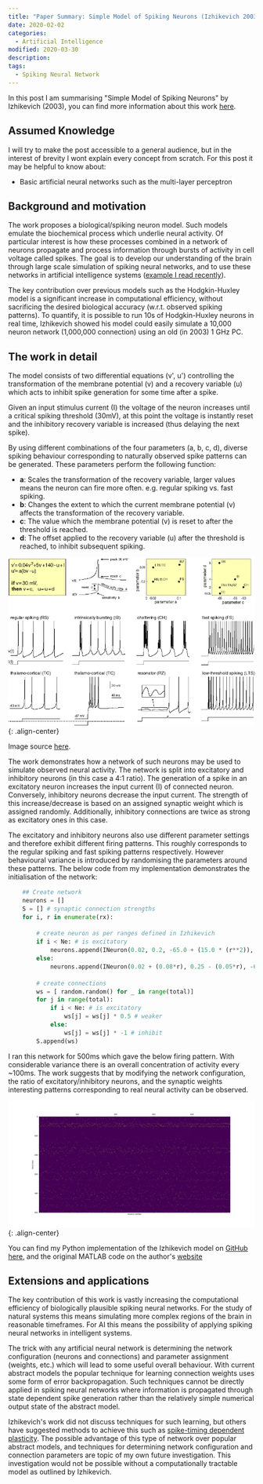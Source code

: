 ```yaml
---
title: "Paper Summary: Simple Model of Spiking Neurons (Izhikevich 2003)"
date: 2020-02-02
categories: 
  - Artificial Intelligence
modified: 2020-03-30
description:
tags: 
  - Spiking Neural Network
---
```


In this post I am summarising "Simple Model of Spiking Neurons" by Izhikevich (2003), you can find more information about this work [here](https://www.izhikevich.org/publications/spikes.htm).

## Assumed Knowledge

I will try to make the post accessible to a general audience, but in the interest of brevity I wont explain every concept from scratch. For this post it may be helpful to know about:

- Basic artificial neural networks such as the multi-layer perceptron

## Background and motivation

The work proposes a biological/spiking neuron model. Such models emulate the biochemical process which underlie neural activity. Of particular interest is how these processes combined in a network of neurons propagate and process information through bursts of activity in cell voltage called spikes. The goal is to develop our understanding of the brain through large scale simulation of spiking neural networks, and to use these networks in artificial intelligence systems ([example I read recently](https://ieeexplore.ieee.org/abstract/document/6907111)).

The key contribution over previous models such as the Hodgkin-Huxley model is a significant increase in computational efficiency, without sacrificing the desired biological accuracy (w.r.t. observed spiking patterns). To quantify, it is possible to run 10s of Hodgkin-Huxley neurons in real time, Izhikevich showed his model could easily simulate a 10,000 neuron network (1,000,000 connection) using an old (in 2003) 1 GHz PC.

## The work in detail

The model consists of two differential equations (v\', u\') controlling the transformation of the membrane potential (v) and a recovery variable (u) which acts to inhibit spike generation for some time after a spike.

Given an input stimulus current (I) the voltage of the neuron increases until a critical spiking threshold (30mV), at this point the voltage is instantly reset and the inhibitory recovery variable is increased (thus delaying the next spike).

By using different combinations of the four parameters (a, b, c, d), diverse spiking behaviour corresponding to naturally observed spike patterns can be generated. These parameters perform the following function:

- **a**: Scales the transformation of the recovery variable, larger values means the neuron can fire more often. e.g. regular spiking vs. fast spiking.
- **b**: Changes the extent to which the current membrane potential (v) affects the transformation of the recovery variable.
- **c**: The value which the membrane potential (v) is reset to after the threshold is reached.
- **d**: The offset applied to the recovery variable (u) after the threshold is reached, to inhibit subsequent spiking.

![Izhikevich model](/assets/img/2020-02-02-Izhikevich-2003/izhik.gif){: .align-center}

Image source [here](https://www.izhikevich.org/publications/spikes.htm).

The work demonstrates how a network of such neurons may be used to simulate observed neural activity. The network is split into excitatory and inhibitory neurons (in this case a 4:1 ratio). The generation of a spike in an excitatory neuron increases the input current (I) of connected neuron. Conversely, inhibitory neurons decrease the input current. The strength of this increase/decrease is based on an assigned synaptic weight which is assigned randomly. Additionally, inhibitory connections are twice as strong as excitatory ones in this case.

The excitatory and inhibitory neurons also use different parameter settings and therefore exhibit different firing patterns. This roughly corresponds to the regular spiking and fast spiking patterns respectively. However behavioural variance is introduced by randomising the parameters around these patterns. The below code from my implementation demonstrates the initialisation of the network: 

```python
    ## Create network
    neurons = [] 
    S = [] # synaptic connection strengths
    for i, r in enumerate(rx):

        # create neuron as per ranges defined in Izhikevich
        if i < Ne: # is excitatory
            neurons.append(INeuron(0.02, 0.2, -65.0 + (15.0 * (r**2)), 8.0 - (6.0 * (r**2))))
        else:
            neurons.append(INeuron(0.02 + (0.08*r), 0.25 - (0.05*r), -65.0, 2.0))

        # create connections
        ws = [ random.random() for _ in range(total)]
        for j in range(total):
            if i < Ne: # is excitatory
                ws[j] = ws[j] * 0.5 # weaker
            else:
                ws[j] = ws[j] * -1 # inhibit
        S.append(ws)
```

I ran this network for 500ms which gave the below firing pattern. With considerable variance there is an overall concentration of activity every ~100ms. The work suggests that by modifying the network configuration, the ratio of excitatory/inhibitory neurons, and the synaptic weights interesting patterns corresponding to real neural activity can be observed.

[ ![Network model](/assets/img/2020-02-02-Izhikevich-2003/Figure_2.png) ](/assets/img/2020-02-02-Izhikevich-2003/Figure_2.png){: .align-center}

You can find my Python implementation of the Izhikevich model on [GitHub here](https://github.com/LiamWellacott/bio-neuron), and the original MATLAB code on the author's [website](https://www.izhikevich.org/publications/spikes.htm)

## Extensions and applications

The key contribution of this work is vastly increasing the computational efficiency of biologically plausible spiking neural networks. For the study of natural systems this means simulating more complex regions of the brain in reasonable timeframes. For AI this means the possibility of applying spiking neural networks in intelligent systems. 

The trick with any artificial neural network is determining the network configuration (neurons and connections) and parameter assignment (weights, etc.) which will lead to some useful overall behaviour. With current abstract models the popular technique for learning connection weights uses some form of error backpropagation. Such techniques cannot be directly applied in spiking neural networks where information is propagated through state dependent spike generation rather than the relatively simple numerical output state of the abstract model. 

Izhikevich's work did not discuss techniques for such learning, but others have suggested methods to achieve this such as [spike-timing dependent plasticity](https://www.nature.com/articles/nn0900_919). The possible advantage of this type of network over popular abstract models, and techniques for determining network configuration and connection parameters are topic of my own future investigation. This investigation would not be possible without a computationally tractable model as outlined by Izhikevich.


